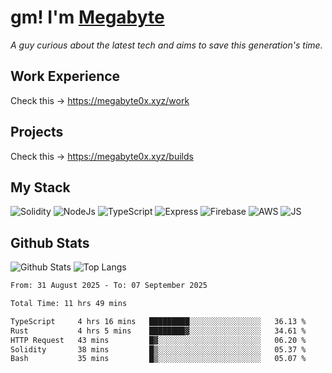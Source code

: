 # gm! I'm [Megabyte](https://megabyte0x.xyz/)

*A guy curious about the latest tech and aims to save this generation's time.*

## Work Experience

Check this -> https://megabyte0x.xyz/work

## Projects

Check this -> https://megabyte0x.xyz/builds

## My Stack

![Solidity](https://img.shields.io/badge/solidity-grey?style=for-the-badge&logo=solidity&logoColor=Green)
![NodeJs](https://img.shields.io/badge/NODE_JS-grey?style=for-the-badge&logo=nodedotjs&logoColor=Green)
![TypeScript](https://img.shields.io/badge/TS-grey?style=for-the-badge&logo=typescript&logoColor=Green)
![Express](https://img.shields.io/badge/EXPRESS-grey?style=for-the-badge&logo=EXPRESS&logoColor=Green)
![Firebase](https://img.shields.io/badge/EXPRESS-grey?style=for-the-badge&logo=EXPRESS&logoColor=Green)
![AWS](https://img.shields.io/badge/AWS-grey?style=for-the-badge&logo=amazonaws&logoColor=Yellow)
![JS](https://img.shields.io/badge/JS-grey?style=for-the-badge&logo=javascript&logoColor=Green)

## Github Stats

![Github Stats](https://github-readme-stats.vercel.app/api?username=megabyte0x&show_icons=true&theme=dark&hide_border=true&bg_color=0D1117) ![Top Langs](https://github-readme-stats.vercel.app/api/top-langs/?username=megabyte0x&layout=compact&theme=dark)

<!--START_SECTION:waka-->

```txt
From: 31 August 2025 - To: 07 September 2025

Total Time: 11 hrs 49 mins

TypeScript     4 hrs 16 mins   █████████░░░░░░░░░░░░░░░░   36.13 %
Rust           4 hrs 5 mins    ████████▓░░░░░░░░░░░░░░░░   34.61 %
HTTP Request   43 mins         █▓░░░░░░░░░░░░░░░░░░░░░░░   06.20 %
Solidity       38 mins         █▒░░░░░░░░░░░░░░░░░░░░░░░   05.37 %
Bash           35 mins         █▒░░░░░░░░░░░░░░░░░░░░░░░   05.07 %
```

<!--END_SECTION:waka-->


